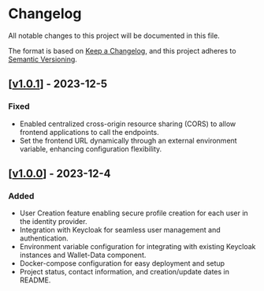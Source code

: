 # Changelog
All notable changes to this project will be documented in this file.

The format is based on [Keep a Changelog](https://keepachangelog.com/en/1.0.0/),
and this project adheres to [Semantic Versioning](https://semver.org/spec/v2.0.0.html).

## [[v1.0.1](https://github.com/in2workspace/wallet-user-registry/releases/tag/1.0.1)] - 2023-12-5

### Fixed
- Enabled centralized cross-origin resource sharing (CORS) to allow frontend applications to call the endpoints.
- Set the frontend URL dynamically through an external environment variable, enhancing configuration flexibility.

## [[v1.0.0](https://github.com/in2workspace/wallet-user-registry/releases/tag/1.0.0)] - 2023-12-4

### Added
- User Creation feature enabling secure profile creation for each user in the identity provider.
- Integration with Keycloak for seamless user management and authentication.
- Environment variable configuration for integrating with existing Keycloak instances and Wallet-Data component.
- Docker-compose configuration for easy deployment and setup
- Project status, contact information, and creation/update dates in README.

